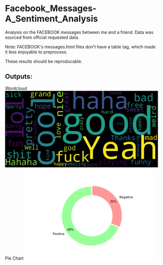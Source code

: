 # Facebook_Messages-A_Sentiment_Analysis

Analysis on the FACEBOOK messages between me and a friend. 
Data was sourced from official requested data. 

Note: FACEBOOK's messages.html files don't have a table tag, which made it less enjoyable to preprocess. 

These results should be reproducable. 

## Outputs:

Wordcloud
![](https://github.com/michjord0001/Facebook_Messages-A_Sentiment_Analysis/blob/master/Wordcloud.png?raw=true)

Pie Chart
![](https://github.com/michjord0001/Facebook_Messages-A_Sentiment_Analysis/blob/master/PieChart.png?raw=true)
